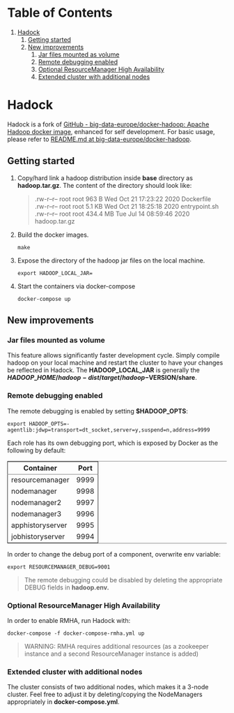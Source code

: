 
# Table of Contents

1.  [Hadock](#org8e7d722)
    1.  [Getting started](#orgc6b400c)
    2.  [New improvements](#org297ecf6)
        1.  [Jar files mounted as volume](#org867d819)
        2.  [Remote debugging enabled](#orge695184)
        3.  [Optional ResourceManager High Availability](#orgc57bc88)
        4.  [Extended cluster with additional nodes](#orgef39964)


<a id="org8e7d722"></a>

# Hadock

Hadock is a fork of [GitHub - big-data-europe/docker-hadoop: Apache Hadoop docker image](https://github.com/big-data-europe/docker-hadoop), enhanced for self development. For basic usage, please refer to [README.md at big-data-europe/docker-hadoop](https://github.com/big-data-europe/docker-hadoop/blob/master/README.md).


<a id="orgc6b400c"></a>

## Getting started

1.  Copy/hard link a hadoop distribution inside **base** directory as **hadoop.tar.gz**. The content of the directory should look like:
    
    > .rw-r&#x2013;r&#x2013; root root   963 B  Wed Oct 21 17:23:22 2020  Dockerfile   
    > .rw-r&#x2013;r&#x2013; root root   5.1 KB Wed Oct 21 18:25:18 2020  entrypoint.sh
    > .rw-r&#x2013;r&#x2013; root root 434.4 MB Tue Jul 14 08:59:46 2020  hadoop.tar.gz
2.  Build the docker images.
    
        make
3.  Expose the directory of the hadoop jar files on the local machine.
    
        export HADOOP_LOCAL_JAR=
4.  Start the containers via docker-compose
    
        docker-compose up


<a id="org297ecf6"></a>

## New improvements


<a id="org867d819"></a>

### Jar files mounted as volume

This feature allows significantly faster development cycle. Simply compile hadoop on your local machine and restart the cluster to have your changes be reflected in Hadock.
The **HADOOP\_LOCAL\_JAR** is generally the **$HADOOP\_HOME/hadoop-dist/target/hadoop-$VERSION/share**.


<a id="orge695184"></a>

### Remote debugging enabled

The remote debugging is enabled by setting **$HADOOP\_OPTS**:

    export HADOOP_OPTS=-agentlib:jdwp=transport=dt_socket,server=y,suspend=n,address=9999

Each role has its own debugging port, which is exposed by Docker as the following by default:

<table border="2" cellspacing="0" cellpadding="6" rules="groups" frame="hsides">


<colgroup>
<col  class="org-left" />

<col  class="org-right" />
</colgroup>
<thead>
<tr>
<th scope="col" class="org-left">Container</th>
<th scope="col" class="org-right">Port</th>
</tr>
</thead>

<tbody>
<tr>
<td class="org-left">resourcemanager</td>
<td class="org-right">9999</td>
</tr>


<tr>
<td class="org-left">nodemanager</td>
<td class="org-right">9998</td>
</tr>


<tr>
<td class="org-left">nodemanager2</td>
<td class="org-right">9997</td>
</tr>


<tr>
<td class="org-left">nodemanager3</td>
<td class="org-right">9996</td>
</tr>


<tr>
<td class="org-left">apphistoryserver</td>
<td class="org-right">9995</td>
</tr>


<tr>
<td class="org-left">jobhistoryserver</td>
<td class="org-right">9994</td>
</tr>
</tbody>
</table>

In order to change the debug port of a component, overwrite env variable:

    export RESOURCEMANAGER_DEBUG=9001

> The remote debugging could be disabled by deleting the appropriate DEBUG fields in **hadoop.env.**


<a id="orgc57bc88"></a>

### Optional ResourceManager High Availability

In order to enable RMHA, run Hadock with:

    docker-compose -f docker-compose-rmha.yml up

> 
> 
> WARNING: RMHA requires additional resources (as a zookeeper instance and a second ResourceManager instance is added)


<a id="orgef39964"></a>

### Extended cluster with additional nodes

The cluster consists of two additional nodes, which makes it a 3-node cluster. Feel free to adjust it by deleting/copying the NodeManagers appropriately in **docker-compose.yml**.

